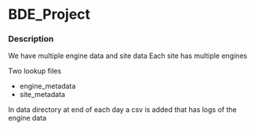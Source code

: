 # BDE_Project

### Description
We have multiple engine data and site data
Each site has multiple engines

Two lookup files
- engine_metadata
- site_metadata

In data directory at end of each day a csv is added that has logs of the engine data